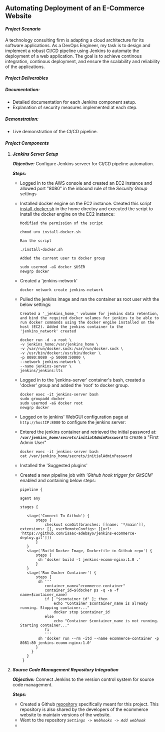 ## Automating Deployment of an E-Commerce Website

#### _Project Scenario_
A technology consulting firm is adapting a cloud architecture for its software applications. As a DevOps Engineer, my task is to design and implement a robust CI/CD pipeline using Jenkins to automate the deployment of a web application. The goal is to achieve continous integration, continous deployment, and ensure the scalability and reliability of the applications.

#### _Project Deliverables_
##### Documentation:
  - Detailed documentation for each Jenkins component setup.
  - Explanation of security measures implemented at each step.
##### Demonstration:
  - Live demonstration of the CI/CD pipeline.

#### _Project Components_
1. **_Jenkins Server Setup_** <br>

   **_Objective:_** Configure Jenkins serveer for CI/CD pipeline automation. <br>
   
   **_Steps:_**
   - Logged in to the AWS console and created an EC2 instance and allowed port "8080" in the inbound rule of the _Security Group_ settings
   - Installed docker engine on the EC2 instance. Created this script [install-docker.sh](install-docker.sh) in the home directoy and executed the script to install the docker engine on the EC2 instance:
     
     `Modified the permission of the script`
     ```
     chmod u+x install-docker.sh
     ```
     `Ran the script`
     ```
     ./install-docker.sh
     ```
     `Added the current user to docker group`
     ```
     sudo usermod -aG docker $USER
     newgrp docker
     ```
   - Created a 'jenkins-network'
     ```
     docker network create jenkins-network
     ```
   - Pulled the jenkins image and ran the container as root user with the below settings:
     
     `Created a '_jenkins_home_' volumme for jenkins data retention, and bind the required docker volumes for jenkins to be able to run docker commands using the docker engine installed on the host (EC2). Added the jenkins container to the 'jenkins_network' created`
     ```
     docker run -d -u root \
     -v jenkins_home:/var/jenkins_home \
     -v /var/run/docker.sock:/var/run/docker.sock \
     -v /usr/bin/docker:/usr/bin/docker \
     -p 8080:8080 -p 50000:50000 \
     --network jenkins-network \
     --name jenkins-server \
     jenkins/jenkins:lts
     ```
   - Logged in to the 'jenkins-server' container's bash, created a 'docker' group and added the 'root' to docker group.
     ```
     docker exec -it jenkins-server bash
     sudo groupadd docker
     sudo usermod -aG docker root
     newgrp docker
     ```
   - Logged on to jenkins' WebGUI configuration page at `http://hostIP:8080` to configure the jenkins server:
   - Entered the jenkins container and retrieved the initial password at: **_`/var/jenkins_home/secrets/initialAdminPassword`_** to create a "First Admin User"
     ```
     docker exec -it jenkins-server bash
     cat /var/jenkins_home/secrets/initialAdminPassword
     ```
   - Installed the 'Suggested plugins'
   - Created a new pipeline job with _'Github hook trigger for GitSCM'_ enabled and containing below steps:
     ```
     pipeline {

     agent any

     stages {
   
        stage('Connect To Github') {
            steps {
                checkout scmGit(branches: [[name: '*/main']], extensions: [], userRemoteConfigs: [[url: 'https://github.com/isaac-adebayo/jenkins-ecommerce-deploy.git']])
            }
        }
        stage('Build Docker Image, Dockerfile in Github repo') {
            steps {
             sh 'docker build -t jenkins-ecomm-nginx:1.0 .'
            }
        }
        stage('Run Docker Container') {
            steps {
             sh '''
                container_name="ecommerce-container"
                container_id=$(docker ps -q -a -f name=$container_name)
                if [ "$container_id" ]; then
                    echo "Container $container_name is already running. Stopping container..."
                    docker stop $container_id
                else
                    echo "Container $container_name is not running. Starting container..."
                fi
                '''
             sh 'docker run --rm -itd --name ecommerce-container -p 8081:80 jenkins-ecomm-nginx:1.0'
            }
          }
        }
      }
     ```
2. **_Source Code Management Repository Integration_** <br>

   **_Objective:_** Connect Jenkins to the version control system for source code management. <br>
   
   **_Steps:_** <br>
   
   - Created a Github [repository](https://github.com/isaac-adebayo/jenkins-ecommerce-deploy.git) specifically meant for this project. This repository is also shared by the developers of the ecommerce website to maintain versions of the website.
   - Went to the repository _`Settings -> Webhooks -> Add webhook`_
   - 
